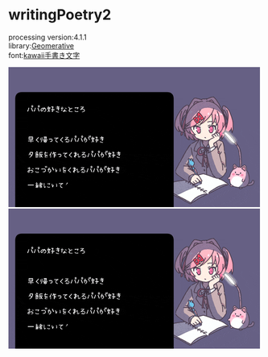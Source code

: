# writingPoetry2
processing version:4.1.1  
library:[Geomerative](http://www.ricardmarxer.com/geomerative/)  
font:[kawaii手書き文字](https://font.spicy-sweet.com)  

![](https://github.com/yuyurigi/writingPoetry2/blob/main/230223.gif)  
![](https://github.com/yuyurigi/writingPoetry2/blob/main/230223.gif)  
